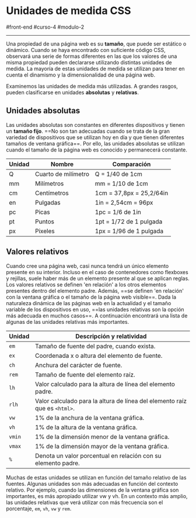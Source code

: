 # Unidades de medida CSS
#front-end #curso-4 #modulo-2 

---
Una propiedad de una página web es su **tamaño**, que puede ser estático o dinámico. Cuando se haya encontrado con suficiente código CSS, observará una serie de formas diferentes en las que los valores de una misma propiedad pueden declararse utilizando distintas unidades de medida. La mayoría de estas unidades de medida se utilizan para tener en cuenta el dinamismo y la dimensionalidad de una página web.

Examinemos las unidades de medida más utilizadas. A grandes rasgos, pueden clasificarse en unidades **absolutas** y **relativas**.
## Unidades absolutas
Las unidades absolutas son constantes en diferentes dispositivos y tienen un **tamaño fijo**. ==No son tan adecuadas cuando se trata de la gran variedad de dispositivos que se utilizan hoy en día y que tienen diferentes tamaños de ventana gráfica==. Por ello, las unidades absolutas se utilizan cuando el tamaño de la página web es conocido y permanecerá constante.

| Unidad | Nombre              | Comparación              |
| ------ | ------------------- | ------------------------ |
| Q      | Cuarto de milímetro | Q = 1/40 de 1cm          |
| mm     | Milímetros          | mm = 1/10 de 1cm         |
| cm     | Centímetros         | 1cm = 37,8px = 25,2/64in |
| en     | Pulgadas            | 1in = 2,54cm = 96px      |
| pc     | Picas               | 1pc = 1/6 de 1in         |
| pt     | Puntos              | 1pt = 1/72 de 1 pulgada  |
| px     | Pixeles             | 1px = 1/96 de 1 pulgada  |
## Valores relativos
Cuando cree una página web, casi nunca tendrá un único elemento presente en su interior. Incluso en el caso de contenedores como flexboxes y rejillas, suele haber más de un elemento presente al que se aplican reglas. Los valores relativos se definen 'en relación' a los otros elementos presentes dentro del elemento padre. Además, ==se definen 'en relación' con la ventana gráfica o el tamaño de la página web visible==. Dada la naturaleza dinámica de las páginas web en la actualidad y el tamaño variable de los dispositivos en uso, ==las unidades relativas son la opción más adecuada en muchos casos==. A continuación encontrará una lista de algunas de las unidades relativas más importantes.

| Unidad | Descripción y relatividad                                                  |
| ------ | -------------------------------------------------------------------------- |
| `em`   | Tamaño de fuente del padre, cuando exista.                                 |
| `ex`   | Coordenada x o altura del elemento de fuente.                              |
| `ch`   | Anchura del carácter de fuente.                                            |
| `rem`  | Tamaño de fuente del elemento raíz.                                        |
| `lh`   | Valor calculado para la altura de línea del elemento padre.                |
| `rlh`  | Valor calculado para la altura de línea del elemento raíz que es `<html>`. |
| `vw`   | 1% de la anchura de la ventana gráfica.                                    |
| `vh`   | 1% de la altura de la ventana gráfica.                                     |
| `vmin` | 1% de la dimensión menor de la ventana gráfica.                            |
| `vmax` | 1% de la dimensión mayor de la ventana gráfica.                            |
| `%`    | Denota un valor porcentual en relación con su elemento padre.              |
Muchas de estas unidades se utilizan en función del tamaño relativo de las fuentes. Algunas unidades son más adecuadas en función del contexto relativo. Por ejemplo, cuando las dimensiones de la ventana gráfica son importantes, es más apropiado utilizar vw y vh. En un contexto más amplio, las unidades relativas que verá utilizar con más frecuencia son el porcentaje, `em`, `vh`, `vw` y `rem`.